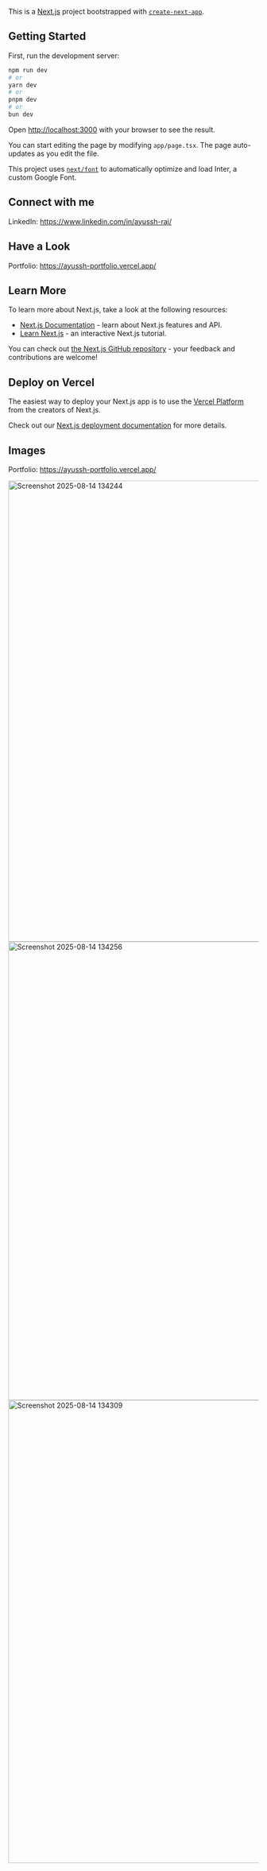 This is a [Next.js](https://nextjs.org/) project bootstrapped with [`create-next-app`](https://github.com/vercel/next.js/tree/canary/packages/create-next-app).

## Getting Started

First, run the development server:

```bash
npm run dev
# or
yarn dev
# or
pnpm dev
# or
bun dev
```

Open [http://localhost:3000](http://localhost:3000) with your browser to see the result.

You can start editing the page by modifying `app/page.tsx`. The page auto-updates as you edit the file.

This project uses [`next/font`](https://nextjs.org/docs/basic-features/font-optimization) to automatically optimize and load Inter, a custom Google Font.

## Connect with me

LinkedIn: https://www.linkedin.com/in/ayussh-raj/

## Have a Look

Portfolio: https://ayussh-portfolio.vercel.app/

## Learn More

To learn more about Next.js, take a look at the following resources:

- [Next.js Documentation](https://nextjs.org/docs) - learn about Next.js features and API.
- [Learn Next.js](https://nextjs.org/learn) - an interactive Next.js tutorial.

You can check out [the Next.js GitHub repository](https://github.com/vercel/next.js/) - your feedback and contributions are welcome!

## Deploy on Vercel

The easiest way to deploy your Next.js app is to use the [Vercel Platform](https://vercel.com/new?utm_medium=default-template&filter=next.js&utm_source=create-next-app&utm_campaign=create-next-app-readme) from the creators of Next.js.

Check out our [Next.js deployment documentation](https://nextjs.org/docs/deployment) for more details.

## Images

Portfolio: https://ayussh-portfolio.vercel.app/

<img width="1909" height="928" alt="Screenshot 2025-08-14 134244" src="https://github.com/user-attachments/assets/0ee673ca-d7c6-4c97-8c91-077ae25008f0" />
<img width="1904" height="923" alt="Screenshot 2025-08-14 134256" src="https://github.com/user-attachments/assets/c9e68015-517b-487e-88a3-e895bfbec4fd" />
<img width="1901" height="932" alt="Screenshot 2025-08-14 134309" src="https://github.com/user-attachments/assets/5bdbf1ab-fe68-49a5-9560-1004f053e64f" />


